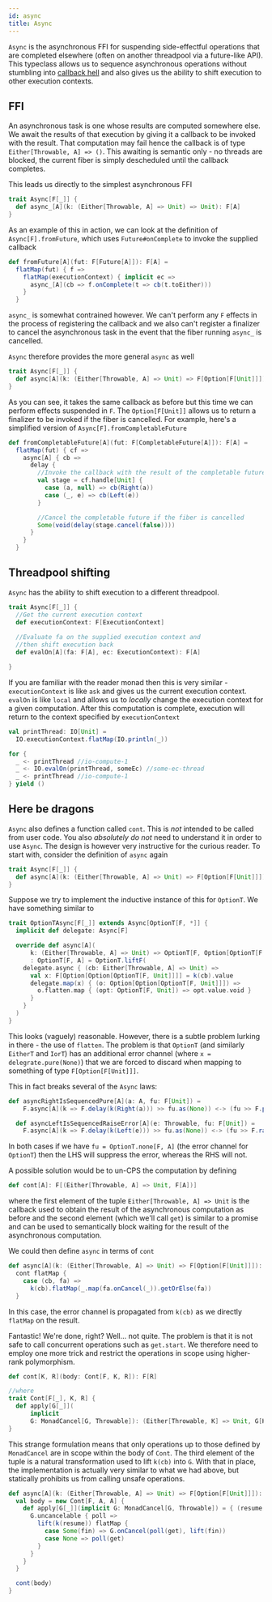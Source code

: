 ```yaml
---
id: async
title: Async
---
```


`Async` is the asynchronous FFI for suspending side-effectful operations that
are completed elsewhere (often on another threadpool via a future-like API).
This typeclass allows us to sequence asynchronous operations without stumbling
into [callback hell](http://callbackhell.com/) and also gives us the ability to
shift execution to other execution contexts.

## FFI

An asynchronous task is one whose results are computed somewhere else. We await
the results of that execution by giving it a callback to be invoked with the
result. That computation may fail hence the callback is of type
`Either[Throwable, A] => ()`. This awaiting  is semantic only - no threads are
blocked, the current fiber is simply descheduled until the callback completes.

This leads us directly to the simplest asynchronous FFI
```scala
trait Async[F[_]] {
  def async_[A](k: (Either[Throwable, A] => Unit) => Unit): F[A]
}
```

As an example of this in action, we can look at the definition of `Async[F].fromFuture`,
which uses `Future#onComplete` to invoke the supplied callback
```scala
def fromFuture[A](fut: F[Future[A]]): F[A] =
  flatMap(fut) { f =>
    flatMap(executionContext) { implicit ec =>
      async_[A](cb => f.onComplete(t => cb(t.toEither)))
    }
  }
```

`async_` is somewhat contrained however. We can't perform any `F` effects
in the process of registering the callback and we also can't register
a finalizer to cancel the asynchronous task in the event that the fiber
running `async_` is cancelled.

`Async` therefore provides the more general `async` as well
```scala
trait Async[F[_]] {
  def async[A](k: (Either[Throwable, A] => Unit) => F[Option[F[Unit]]]): F[A] = {
}
```

As you can see, it takes the same callback as before but this time we can
perform effects suspended in `F`. The `Option[F[Unit]]` allows us to
return a finalizer to be invoked if the fiber is cancelled. For example, here's
a simplified version of `Async[F].fromCompletableFuture`

```scala
def fromCompletableFuture[A](fut: F[CompletableFuture[A]]): F[A] =
  flatMap(fut) { cf =>
    async[A] { cb =>
      delay {
        //Invoke the callback with the result of the completable future
        val stage = cf.handle[Unit] {
          case (a, null) => cb(Right(a))
          case (_, e) => cb(Left(e))
        }

        //Cancel the completable future if the fiber is cancelled
        Some(void(delay(stage.cancel(false))))
      }
    }
  }
```

## Threadpool shifting

`Async` has the ability to shift execution to a different threadpool.

```scala
trait Async[F[_]] {
  //Get the current execution context
  def executionContext: F[ExecutionContext]
  
  //Evaluate fa on the supplied execution context and
  //then shift execution back
  def evalOn[A](fa: F[A], ec: ExecutionContext): F[A]

}
```

If you are familiar with the reader monad then this is very similar - 
`executionContext` is like `ask` and gives us the current execution context.
`evalOn` is like `local` and allows us to _locally_ change the execution
context for a given computation. After this computation is complete,
execution will return to the context specified by `executionContext`

```scala
val printThread: IO[Unit] =
  IO.executionContext.flatMap(IO.println(_))

for {
  _ <- printThread //io-compute-1
  _ <- IO.evalOn(printThread, someEc) //some-ec-thread
  _ <- printThread //io-compute-1
} yield ()
```

## Here be dragons

`Async` also defines a function called `cont`. This is _not_ intended to be
called from user code. You also _absolutely do not_ need to understand it in
order to use `Async`. The design is however very instructive for the curious
reader. To start with, consider the definition of `async` again

```scala
trait Async[F[_]] {
  def async[A](k: (Either[Throwable, A] => Unit) => F[Option[F[Unit]]]): F[A] = {
}
```

Suppose we try to implement the inductive instance of this for `OptionT`. We
have something similar to

```scala
trait OptionTAsync[F[_]] extends Async[OptionT[F, *]] {
  implicit def delegate: Async[F]

  override def async[A](
      k: (Either[Throwable, A] => Unit) => OptionT[F, Option[OptionT[F, Unit]]])
      : OptionT[F, A] = OptionT.liftF(
    delegate.async { (cb: Either[Throwable, A] => Unit) =>
      val x: F[Option[Option[OptionT[F, Unit]]]] = k(cb).value
      delegate.map(x) { (o: Option[Option[OptionT[F, Unit]]]) =>
        o.flatten.map { (opt: OptionT[F, Unit]) => opt.value.void }
      }
    }
  )
}
```

This looks (vaguely) reasonable. However, there is a subtle problem lurking in
there -  the use of `flatten`. The problem is that `OptionT` (and similarly
`EitherT` and `IorT`) has an additional error channel (where `x = 
delegrate.pure(None)`) that we are forced to discard when mapping to something
of type `F[Option[F[Unit]]]`.

This in fact breaks several of the `Async` laws:

```scala
def asyncRightIsSequencedPure[A](a: A, fu: F[Unit]) =
    F.async[A](k => F.delay(k(Right(a))) >> fu.as(None)) <-> (fu >> F.pure(a))

  def asyncLeftIsSequencedRaiseError[A](e: Throwable, fu: F[Unit]) =
    F.async[A](k => F.delay(k(Left(e))) >> fu.as(None)) <-> (fu >> F.raiseError(e))
```

In both cases if we have `fu = OptionT.none[F, A]` (the error channel for `OptionT`) then
the LHS will suppress the error, whereas the RHS will not.

A possible solution would be to un-CPS the computation by defining

```scala
def cont[A]: F[(Either[Throwable, A] => Unit, F[A])]
```

where the first element of the tuple `Either[Throwable, A] => Unit` is the
callback used to obtain the result of the asynchronous computation as before and
the second element (which we'll call `get`) is similar to a promise and can be
used to semantically block waiting for the result of the asynchronous
computation.

We could then define `async` in terms of `cont`

```scala
def async[A](k: (Either[Throwable, A] => Unit) => F[Option[F[Unit]]]): F[A] =
  cont flatMap {
    case (cb, fa) => 
      k(cb).flatMap(_.map(fa.onCancel(_)).getOrElse(fa))
  }
```

In this case, the error channel is propagated from `k(cb)` as we directly `flatMap`
on the result.

Fantastic! We're done, right? Well... not quite. The problem is that it is not safe
to call concurrent operations such as `get.start`. We therefore need to employ
one more trick and restrict the operations in scope using higher-rank polymorphism.

```scala
def cont[K, R](body: Cont[F, K, R]): F[R]

//where
trait Cont[F[_], K, R] {
  def apply[G[_]](
      implicit
      G: MonadCancel[G, Throwable]): (Either[Throwable, K] => Unit, G[K], F ~> G) => G[R]
}
```

This strange formulation means that only operations up to those defined by
`MonadCancel` are in scope within the body of `Cont`. The third element of the
tuple is a natural transformation used to lift `k(cb)` into `G`. With that in
place, the implementation is actually very similar to what we had above, but
statically prohibits us from calling unsafe operations.

```scala
def async[A](k: (Either[Throwable, A] => Unit) => F[Option[F[Unit]]]): F[A] = {
  val body = new Cont[F, A, A] {
    def apply[G[_]](implicit G: MonadCancel[G, Throwable]) = { (resume, get, lift) =>
      G.uncancelable { poll =>
        lift(k(resume)) flatMap {
          case Some(fin) => G.onCancel(poll(get), lift(fin))
          case None => poll(get)
        }
      }
    }
  }

  cont(body)
}
```
